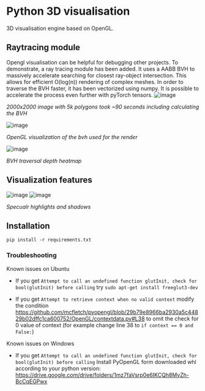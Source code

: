 # Python 3D visualisation

3D visualisation engine based on OpenGL.

## Raytracing module
Opengl visualisation can be helpful for debugging other projects. 
To demonstrate, a ray tracing module has been added. 
It uses a AABB BVH to massively accelerate searching for closest ray-object intersection. 
This allows for efficient O(log(n)) rendering of complex meshes.
In order to traverse the BVH faster, it has been vectorized using numpy. 
It is possible to accelerate the process even further with pyTorch tensors.
![image](https://github.com/pawelzakieta97/visualisation/assets/28107745/fc95ad0a-6888-4aba-9f07-bfd3cab19255)

*2000x2000 image with 5k polygons took ~90 seconds including calculating the BVH*


![image](https://github.com/pawelzakieta97/visualisation/assets/28107745/736cfada-3b21-4be0-a7fb-f0f9f146729b)

*OpenGL visualization of the bvh used for the render*


![image](https://github.com/pawelzakieta97/visualisation/assets/28107745/a52474b2-9cdd-4c64-8ddb-7e51c8ce7f31)

*BVH traversal depth heatmap*

## Visualization features

![image](https://github.com/pawelzakieta97/visualisation/assets/28107745/642a8108-6e70-4904-af61-39da3c83a48a)
![image](https://github.com/pawelzakieta97/visualisation/assets/28107745/e898324a-ce98-4df3-b1ff-f5eb498583a8)

*Specualr highlights and shadows*

## Installation

`pip install -r requirements.txt`

### Troubleshooting
Known issues on Ubuntu
 - If you get
`Attempt to call an undefined function glutInit, check for bool(glutInit) before calling`
try
`sudo apt-get install freeglut3-dev`

 - If you get 
`Attempt to retrieve context when no valid context`
modify the condition https://github.com/mcfletch/pyopengl/blob/29b79e8966ba2930a5c44829b02dffc1ca600752/OpenGL/contextdata.py#L38
to omit the check for 0 value of context (for example change line 38 to `if context == 0 and False:`)

Known issues on Windows

 - If you get
`Attempt to call an undefined function glutInit, check for bool(glutInit) before calling`
Install PyOpenGL form downloaded whl according to your python version:
https://drive.google.com/drive/folders/1mz7faVsrp0e6IKCQh8MyZh-BcCqEGPwx
